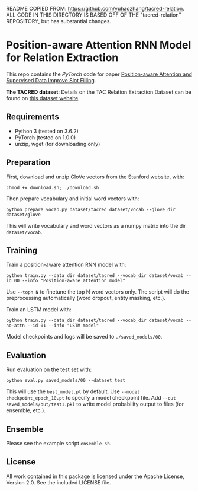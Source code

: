 README COPIED FROM: https://github.com/yuhaozhang/tacred-relation. ALL CODE IN THIS DIRECTORY IS BASED OFF OF THE "tacred-relation" REPOSITORY, but has substantial changes. 

Position-aware Attention RNN Model for Relation Extraction
=========================

This repo contains the *PyTorch* code for paper [Position-aware Attention and Supervised Data Improve Slot Filling](https://nlp.stanford.edu/pubs/zhang2017tacred.pdf).

**The TACRED dataset**: Details on the TAC Relation Extraction Dataset can be found on [this dataset website](https://nlp.stanford.edu/projects/tacred/).

## Requirements

- Python 3 (tested on 3.6.2)
- PyTorch (tested on 1.0.0)
- unzip, wget (for downloading only)

## Preparation

First, download and unzip GloVe vectors from the Stanford website, with:
```
chmod +x download.sh; ./download.sh
```

Then prepare vocabulary and initial word vectors with:
```
python prepare_vocab.py dataset/tacred dataset/vocab --glove_dir dataset/glove
```

This will write vocabulary and word vectors as a numpy matrix into the dir `dataset/vocab`.

## Training

Train a position-aware attention RNN model with:
```
python train.py --data_dir dataset/tacred --vocab_dir dataset/vocab --id 00 --info "Position-aware attention model"
```

Use `--topn N` to finetune the top N word vectors only. The script will do the preprocessing automatically (word dropout, entity masking, etc.).

Train an LSTM model with:
```
python train.py --data_dir dataset/tacred --vocab_dir dataset/vocab --no-attn --id 01 --info "LSTM model"
```

Model checkpoints and logs will be saved to `./saved_models/00`.

## Evaluation

Run evaluation on the test set with:
```
python eval.py saved_models/00 --dataset test
```

This will use the `best_model.pt` by default. Use `--model checkpoint_epoch_10.pt` to specify a model checkpoint file. Add `--out saved_models/out/test1.pkl` to write model probability output to files (for ensemble, etc.).

## Ensemble

Please see the example script `ensemble.sh`.

## License

All work contained in this package is licensed under the Apache License, Version 2.0. See the included LICENSE file.
